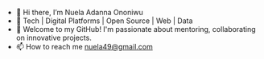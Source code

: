 - 👋 Hi there, I’m Nuela Adanna Ononiwu
- 👀 Tech | Digital Platforms | Open Source | Web | Data 
- 💞️ Welcome to my GitHub! I'm passionate about mentoring, collaborating on innovative projects.
- 📫 How to reach me nuela49@gmail.com
<!---
Girl86/Girl86 is a ✨ special ✨ repository because its `README.md` (this file) appears on your GitHub profile.
You can click the Preview link to take a look at your changes.
--->
